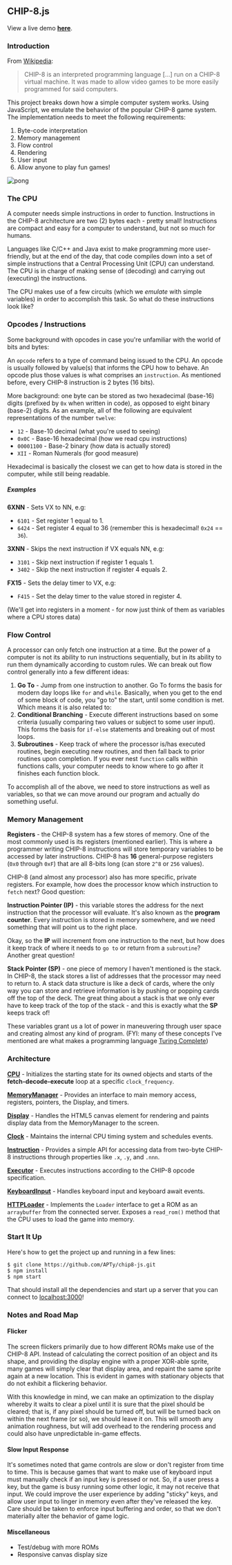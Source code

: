 ## CHIP-8.js

View a live demo [**here**](http://chip8-js.herokuapp.com/).

### Introduction

From [Wikipedia](https://en.wikipedia.org/wiki/CHIP-8):
>CHIP-8 is an interpreted programming language [...] run on a CHIP-8 virtual machine. It was made to allow video games to be more easily programmed for said computers.

This project breaks down how a simple computer system works. Using JavaScript, we emulate the behavior of the popular CHIP-8 game system. The implementation needs to meet the following requirements:
  1. Byte-code interpretation
  1. Memory management
  1. Flow control
  1. Rendering
  1. User input
  1. Allow anyone to play fun games!

![pong](docs/breakout.png)


### The CPU

A computer needs simple instructions in order to function. Instructions in the CHIP-8 architecture are two (2) bytes each - pretty small! Instructions are compact and easy for a computer to understand, but not so much for humans.

Languages like C/C++ and Java exist to make programming more user-friendly, but at the end of the day, that code compiles down into a set of simple instructions that a Central Processing Unit (CPU) can understand. The CPU is in charge of making sense of (decoding) and carrying out (executing) the instructions.

The CPU makes use of a few circuits (which we *emulate* with simple variables) in order to accomplish this task. So what do these instructions look like?

### Opcodes / Instructions

Some background with opcodes in case you're unfamiliar with the world of bits and bytes:

An `opcode` refers to a type of command being issued to the CPU. An opcode is usually followed by value(s) that informs the CPU how to behave. An opcode plus those values is what comprises an `instruction`. As mentioned before, every CHIP-8 instruction is 2 bytes (16 bits).

More background: one byte can be stored as two hexadecimal (base-16) digits (prefixed by `0x` when written in code), as opposed to eight binary (base-2) digits. As an example, all of the following are equivalent representations of the number `twelve`:

- `12` - Base-10 decimal (what you're used to seeing)
- `0x0C` - Base-16 hexadecimal (how we read cpu  instructions)
- `00001100` - Base-2 binary (how data is actually stored)
- `XII` - Roman Numerals (for good measure)

Hexadecimal is basically the closest we can get to how data is stored in the computer, while still being readable.

##### Examples

**6XNN** - Sets VX to NN, e.g:
  - `6101` - Set register 1 equal to 1.
  - `6424` - Set register 4 equal to 36 (remember this is hexadecimal! `0x24` == `36`).

**3XNN** - Skips the next instruction if VX equals NN, e.g:
  - `3101` - Skip next instruction if register 1 equals 1.
  - `3402` - Skip the next instruction if register 4 equals 2.

**FX15** - Sets the delay timer to VX, e.g:
  - `F415` - Set the delay timer to the value stored in register 4.

(We'll get into registers in a moment - for now just think of them as variables where a CPU stores data)

### Flow Control

A processor can only fetch one instruction at a time. But the power of a computer is not its ability to run instructions sequentially, but in its ability to run them dynamically according to custom rules. We can break out flow control generally into a few different ideas:

1. **Go To** - Jump from one instruction to another. Go To forms the basis for modern day loops like `for` and `while`. Basically, when you get to the end of some block of code, you "go to" the start, until some condition is met. Which means it is also related to:
2. **Conditional Branching** - Execute different instructions based on some criteria (usually comparing two values or subject to some user input). This forms the basis for `if-else` statements and breaking out of most loops.
3. **Subroutines** - Keep track of where the processor is/has executed routines, begin executing new routines, and then fall back to prior routines upon completion. If you ever nest `function` calls within functions calls, your computer needs to know where to go after it finishes each function block.

To accomplish all of the above, we need to store instructions as well as variables, so that we can move around our program and actually do something useful.

### Memory Management

**Registers** - the CHIP-8 system has a few stores of memory. One of the most commonly used is its registers (mentioned earlier). This is where a programmer writing CHIP-8 instructions will store temporary variables to be accessed by later instructions. CHIP-8 has **16** general-purpose registers (`0x0` through `0xF`) that are all 8-bits long (can store `2^8` or `256` values).

CHIP-8 (and almost any processor) also has more specific, private registers. For example, how does the processor know which instruction to `fetch` next? Good question:

**Instruction Pointer (IP)** - this variable stores the address for the next instruction that the processor will evaluate. It's also known as the **program counter**. Every instruction is stored in memory somewhere, and we need something that will point us to the right place.

Okay, so the **IP** will increment from one instruction to the next, but how does it keep track of where it needs to `go to` or return from a `subroutine`? Another great question!

**Stack Pointer (SP)** - one piece of memory I haven't mentioned is the stack. In CHIP-8, the stack stores a list of addresses that the processor may need to return to. A stack data structure is like a deck of cards, where the only way you can store and retrieve information is by pushing or popping cards off the top of the deck. The great thing about a stack is that we only ever have to keep track of the top of the stack - and this is exactly what the **SP** keeps track of!

These variables grant us a lot of power in maneuvering through user space and creating almost any kind of program. (FYI: many of these concepts I've mentioned are what makes a programming language [Turing Complete](https://en.wikipedia.org/wiki/Turing_completeness))


### Architecture

[**CPU**](./src/cpu.js) - Initializes the starting state for its owned objects and starts of the **fetch-decode-execute** loop at a specific `clock_frequency`.

[**MemoryManager**](./src/memory.js) - Provides an interface to main memory access, registers, pointers, the Display, and timers.

[**Display**](./src/display.js) - Handles the HTML5 canvas element for rendering and paints display data from the MemoryManager to the screen.

[**Clock**](./src/clock.js) - Maintains the internal CPU timing system and schedules events.

[**Instruction**](./src/decoder.js) - Provides a simple API for accessing data from two-byte CHIP-8 instructions through properties like `.x`, `.y`, and `.nnn`.

[**Executor**](./src/executor.js) - Executes instructions according to the CHIP-8 opcode specification.

[**KeyboardInput**](./src/input.js) - Handles keyboard input and keyboard await events.

[**HTTPLoader**](./src/loader.js) - Implements the `Loader` interface to get a ROM as an `arraybuffer` from the connected server. Exposes a `read_rom()` method that the CPU uses to load the game into memory.


### Start It Up

Here's how to get the project up and running in a few lines:

    $ git clone https://github.com/APTy/chip8-js.git
    $ npm install
    $ npm start

That should install all the dependencies and start up a server that you can connect to [localhost:3000](http://localhost:3000)!


### Notes and Road Map

#### Flicker

The screen flickers primarily due to how different ROMs make use of the CHIP-8 API. Instead of calculating the correct position of an object and its shape, and providing the display engine with a proper XOR-able sprite, many games will simply clear that display area, and repaint the same sprite again at a new location. This is evident in games with stationary objects that do not exhibit a flickering behavior.

With this knowledge in mind, we can make an optimization to the display whereby it waits to clear a pixel until it is sure that the pixel should be cleared; that is, if any pixel should be turned off, but will be turned back on within the next frame (or so), we should leave it on. This will smooth any animation roughness, but will add overhead to the rendering process and could also have unpredictable in-game effects.

#### Slow Input Response

It's sometimes noted that game controls are slow or don't register from time to time. This is because games that want to make use of keyboard input must manually check if an input key is pressed or not. So, if a user press a key, but the game is busy running some other logic, it may not receive that input. We could improve the user experience by adding "sticky" keys, and allow user input to linger in memory even after they've released the key. Care should be taken to enforce input buffering and order, so that we don't materially alter the behavior of game logic.

#### Miscellaneous

- Test/debug with more ROMs
- Responsive canvas display size
